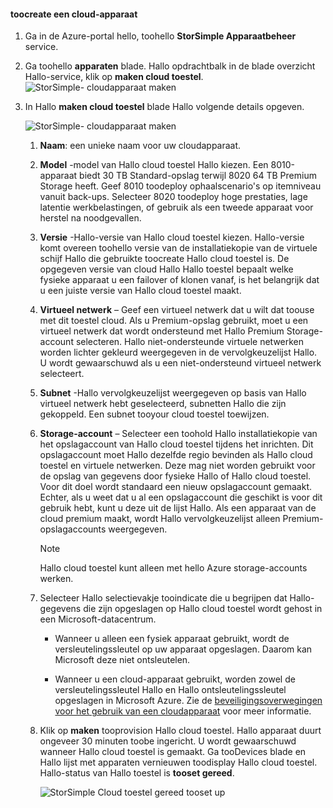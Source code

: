 #### <a name="toocreate-a-cloud-appliance"></a>toocreate een cloud-apparaat

1. Ga in de Azure-portal hello, toohello **StorSimple Apparaatbeheer** service.
2. Ga toohello **apparaten** blade. Hallo opdrachtbalk in de blade overzicht Hallo-service, klik op **maken cloud toestel**.
    ![StorSimple- cloudapparaat maken](./media/storsimple-8000-create-cloud-appliance-u2/sca-create1.png)
3. In Hallo **maken cloud toestel** blade Hallo volgende details opgeven.
   
    ![StorSimple- cloudapparaat maken](./media/storsimple-8000-create-cloud-appliance-u2/sca-create2m.png)
   
   1. **Naam**: een unieke naam voor uw cloudapparaat.
   2. **Model** -model van Hallo cloud toestel Hallo kiezen. Een 8010-apparaat biedt 30 TB Standard-opslag terwijl 8020 64 TB Premium Storage heeft. Geef 8010 toodeploy ophaalscenario's op itemniveau vanuit back-ups. Selecteer 8020 toodeploy hoge prestaties, lage latentie werkbelastingen, of gebruik als een tweede apparaat voor herstel na noodgevallen.
   3. **Versie** -Hallo-versie van Hallo cloud toestel kiezen. Hallo-versie komt overeen toohello versie van de installatiekopie van de virtuele schijf Hallo die gebruikte toocreate Hallo cloud toestel is. De opgegeven versie van cloud Hallo Hallo toestel bepaalt welke fysieke apparaat u een failover of klonen vanaf, is het belangrijk dat u een juiste versie van Hallo cloud toestel maakt.
   4. **Virtueel netwerk** – Geef een virtueel netwerk dat u wilt dat toouse met dit toestel cloud. Als u Premium-opslag gebruikt, moet u een virtueel netwerk dat wordt ondersteund met Hallo Premium Storage-account selecteren. Hallo niet-ondersteunde virtuele netwerken worden lichter gekleurd weergegeven in de vervolgkeuzelijst Hallo. U wordt gewaarschuwd als u een niet-ondersteund virtueel netwerk selecteert.
   5. **Subnet** -Hallo vervolgkeuzelijst weergegeven op basis van Hallo virtueel netwerk hebt geselecteerd, subnetten Hallo die zijn gekoppeld. Een subnet tooyour cloud toestel toewijzen.
   6. **Storage-account** – Selecteer een toohold Hallo installatiekopie van het opslagaccount van Hallo cloud toestel tijdens het inrichten. Dit opslagaccount moet Hallo dezelfde regio bevinden als Hallo cloud toestel en virtuele netwerken. Deze mag niet worden gebruikt voor de opslag van gegevens door fysieke Hallo of Hallo cloud toestel. Voor dit doel wordt standaard een nieuw opslagaccount gemaakt. Echter, als u weet dat u al een opslagaccount die geschikt is voor dit gebruik hebt, kunt u deze uit de lijst Hallo. Als een apparaat van de cloud premium maakt, wordt Hallo vervolgkeuzelijst alleen Premium-opslagaccounts weergegeven.
      
      > [!NOTE]
      > Hallo cloud toestel kunt alleen met hello Azure storage-accounts werken.
    
   7. Selecteer Hallo selectievakje tooindicate die u begrijpen dat Hallo-gegevens die zijn opgeslagen op Hallo cloud toestel wordt gehost in een Microsoft-datacentrum.
       * Wanneer u alleen een fysiek apparaat gebruikt, wordt de versleutelingssleutel op uw apparaat opgeslagen. Daarom kan Microsoft deze niet ontsleutelen.

       * Wanneer u een cloud-apparaat gebruikt, worden zowel de versleutelingssleutel Hallo en Hallo ontsleutelingssleutel opgeslagen in Microsoft Azure. Zie de [beveiligingsoverwegingen voor het gebruik van een cloudapparaat](../articles/storsimple/storsimple-security.md#storsimple-virtual-device-security) voor meer informatie.
   8. Klik op **maken** tooprovision Hallo cloud toestel. Hallo apparaat duurt ongeveer 30 minuten toobe ingericht. U wordt gewaarschuwd wanneer Hallo cloud toestel is gemaakt. Ga tooDevices blade en Hallo lijst met apparaten vernieuwen toodisplay Hallo cloud toestel. Hallo-status van Hallo toestel is **tooset gereed**.
      
      ![StorSimple Cloud toestel gereed tooset up](./media/storsimple-8000-create-cloud-appliance-u2/sca-create3.png)

